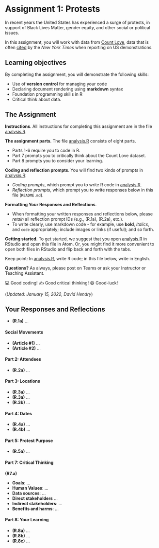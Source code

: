 # Assignment 1: Protests
In recent years the United States has experienced a surge of protests, in support of Black Lives Matter, gender equity, and other social or political issues.

In this assignment, you will work with data from [Count Love](https://countlove.org/), data that is often [cited](https://www.nytimes.com/2020/08/28/us/black-lives-matter-protest.html) by the _New York Times_ when reporting on US demonstrations.

## Learning objectives
By completing the assignment, you will demonstrate the following skills:

- Use of **version control** for managing your code
- Declaring document rendering using **markdown** syntax
- Foundation programming skills in R
- Critical think about data.

## The Assignment
**Instructions**. All instructions for completing this assignment are in the file [analysis.R](analysis.R).

**The assignment parts**. The file [analysis.R](analysis.R) consists of eight parts.

* Parts 1-6 require you to code in R.
* Part 7 prompts you to critically think about the Count Love dataset.
* Part 8 prompts you to consider your learning.

**Coding and reflection prompts**. You will find two kinds of prompts in [analysis.R](analysis.R):

* *Coding prompts*, which prompt you to write R code in [analysis.R](analysis.R).
* *Reflection prompts*, which prompt you to write responses below
in this file (`README.md`).

**Formatting Your Responses and Reflections**.

* When formatting your written
responses and reflections below, please *retain* all
reflection prompt IDs (e.g., (R.1a), (R.2a), etc.).
* To write clearly,
use markdown code - for example, use **bold**, _italics_, and `code` appropriately; include images or links (if useful); and so forth.

**Getting started**. To get started, we suggest that you open [analysis.R](analysis.R) in RStudio
and open this file in Atom. Or, you might find it more convenient to open
both files in RStudio and flip back and forth with the tabs.

Keep point: In [analysis.R](analysis.R), write R code; in this file below,
write in English.

**Questions?** As always, please post on Teams or ask your Instructor or Teaching Assistant.

:computer: Good coding!
   :writing_hand: Good critical thinking!
      :smile: Good-luck!

(_Updated: January 15, 2022, David Hendry_)

## Your Responses and Reflections
* **(R.1a)** ...

#### Social Movements
* **(Article #1)** ...
* **(Article #2)** ...

#### Part 2: Attendees
* **(R.2a)** ...

#### Part 3: Locations
* **(R.3a)** ...
* **(R.3a)** ...
* **(R.3b)** ...

#### Part 4: Dates
* **(R.4a)** ...
* **(R.4b)** ...

#### Part 5: Protest Purpose
* **(R.5a)** ...  

#### Part 7: Critical Thinking
**(R7.a)**

* **Goals**: ...
* **Human Values**: ...
* **Data sources**: ...
* **Direct stakeholders** ...
* **Indirect stakeholders**: ...
* **Benefits and harms**: ...

#### Part 8: Your Learning
* **(R.8a)** ...
* **(R.8b)** ...
* **(R.8c)** ...

